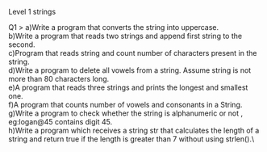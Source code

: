 Level 1 strings

Q1 >  a)Write a program that converts the string into uppercase.\
b)Write a program that reads two strings and append first string to the second.\
c)Program that reads string and count number of characters present in the string.\
d)Write a program to delete all vowels from a string. Assume string is not more than 80 characters long.\
e)A program that reads three strings and prints the longest and smallest one.\
f)A program that counts number of vowels and consonants in a String.\
g)Write a program to check whether the string is alphanumeric or not , eg:logan@45 contains digit 45.\
h)Write a program which receives a string str that calculates the length of a string and return true if the length is greater than 7 without using strlen().\
